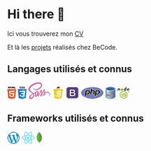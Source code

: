 # Hi there 👋

Ici vous trouverez mon [CV](https://github.com/FrederiqueBaillais/My-CV/blob/main/CV_BAILLAIS_Frederique.pdf)

Et là les [projets](https://github.com/FrederiqueBaillais/Projets_realises) réalisés chez BeCode.

## Langages utilisés et connus

![HTML](html.png "HTML") ![CSS](css.png "CSS") ![SASS](sass.png "SASS") ![JavaScript](javascript.png "JavaScript") ![Bootstrap](bootstrap.png "Bootstrap") ![PHP](php.png "PHP") ![MySQL](mysql.png "MySQL") ![NodeJS](nodejs.png "NodeJS")

## Frameworks utilisés et connus

![Wordpress](wordpress.png "Wordpress") ![React](react.png "React") ![MongoDB](mongodb.png "MongoDB")
